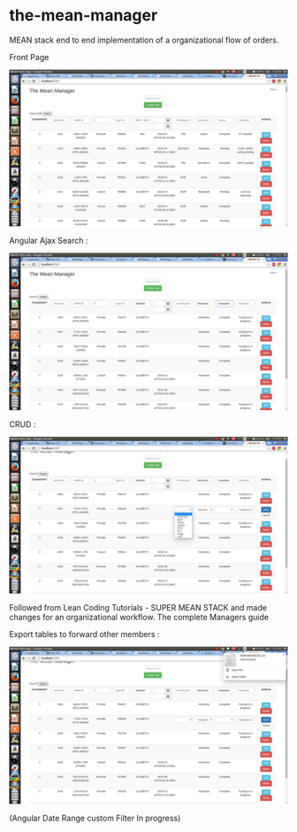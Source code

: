 # the-mean-manager
MEAN stack end to end implementation of a organizational flow of orders.

Front Page

![alt](/the-mean-manager_1.png)

Angular Ajax Search :

![alt](/the-mean-manager_2.png)

CRUD :

![alt](/the-mean-manager_3.png)

Followed from Lean Coding Tutorials - SUPER MEAN STACK and made changes for an organizational workflow. 
The complete Managers guide

Export tables to forward other members :

![alt](/the-mean-manager_4.png)




(Angular Date Range custom Filter In progress)
